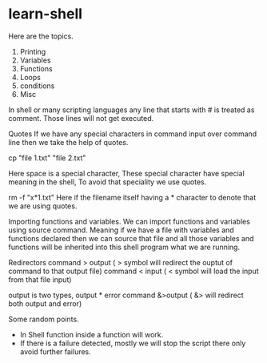 # learn-shell

Here are the topics.

1. Printing
2. Variables
3. Functions
4. Loops
5. conditions
6. Misc
   
In shell or many scripting languages any line that starts with # is treated as comment. Those lines will not get executed.

Quotes
If we have any special characters in command input over command line then we take the help of quotes.

cp "file 1.txt" "file 2.txt"

Here space is a special character, These special character have special meaning in the shell, To avoid that speciality we use quotes.

rm -f "x*1.txt" Here if the filename itself having a * character to denote that we are using quotes.

Importing functions and variables.
We can import functions and variables using source command. Meaning if we have a file with variables and functions declared then we can source that file and all those variables and functions will be inherited into this shell program what we are running.

Redirectors
command > output ( > symbol will redirect the ouptut of command to that output file) command < input ( < symbol will load the input from that file input)

output is two types, output * error command &>output ( &> will redirect both output and error)

Some random points.
- In Shell function inside a function will work.
- If there is a failure detected, mostly we will stop the script there only avoid further failures.
